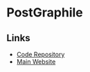 # PostGraphile

## Links

- [Code Repository](https://github.com/graphile/postgraphile)
- [Main Website](https://graphile.org/postgraphile)
